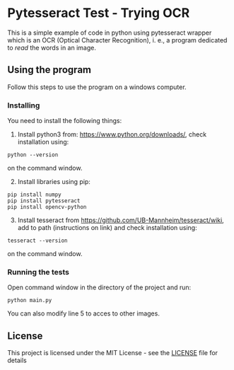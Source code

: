 # Pytesseract Test - Trying OCR

This is a simple example of code in python using pytesseract wrapper which is an OCR (Optical Character Recognition), i. e., a program dedicated to *read* the words in an image.

## Using the program

Follow this steps to use the program on a windows computer.

### Installing

You need to install the following things:

1. Install python3 from: https://www.python.org/downloads/, check installation using:
```
python --version
```
on the command window.

2. Install libraries using pip:
```
pip install numpy
pip install pytesseract
pip install opencv-python
```

3. Install tesseract from https://github.com/UB-Mannheim/tesseract/wiki, add to path (instructions on link) and check installation using:
```
tesseract --version
```
on the command window.

### Running the tests

Open command window in the directory of the project and run:
```
python main.py
```

You can also modify line 5 to acces to other images.

## License

This project is licensed under the MIT License - see the [LICENSE](LICENSE) file for details
